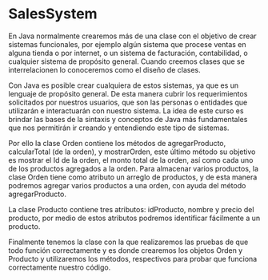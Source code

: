 # SalesSystem


En Java normalmente crearemos más de una clase con el objetivo de crear sistemas funcionales, por ejemplo algún
sistema que procese ventas en alguna tienda o por internet, o un sistema de facturación, contabilidad, o cualquier
sistema de propósito general. Cuando creemos clases que se interrelacionen lo conoceremos como el diseño de
clases.

Con Java es posible crear cualquiera de estos sistemas, ya que es un lenguaje de propósito general. De esta manera
cubrir los requerimientos solicitados por nuestros usuarios, que son las personas o entidades que utilizarán e
interactuarán con nuestro sistema. La idea de este curso es brindar las bases de la sintaxis y conceptos de Java más
fundamentales que nos permitirán ir creando y entendiendo este tipo de sistemas.

Por ello la clase Orden contiene los métodos de agregarProducto, calcularTotal (de la orden), y mostrarOrden, este
último método su objetivo es mostrar el Id de la orden, el monto total de la orden, así como cada uno de los
productos agregados a la orden. Para almacenar varios productos, la clase Orden tiene como atributo un arreglo de
productos, y de esta manera podremos agregar varios productos a una orden, con ayuda del método
agregarProducto.

La clase Producto contiene tres atributos: idProducto, nombre y precio del producto, por medio de estos atributos
podremos identificar fácilmente a un producto.

Finalmente tenemos la clase con la que realizaremos las pruebas de que todo función correctamente y es donde crearemos los objetos Orden y Producto y utilizaremos los métodos, respectivos para probar que funciona correctamente nuestro código.
